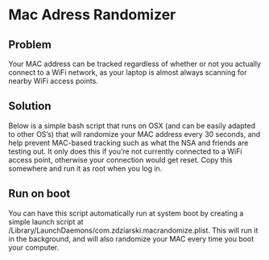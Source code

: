 Mac Adress Randomizer
==============

Problem
--------------
Your MAC address can be tracked regardless of whether or not you actually connect to a WiFi network, as your laptop is almost always scanning for nearby WiFi access points.

Solution
--------------
Below is a simple bash script that runs on OSX (and can be easily adapted to other OS’s) that will randomize your MAC address every 30 seconds, and help prevent MAC-based tracking such as what the NSA and friends are testing out. It only does this if you’re not currently connected to a WiFi access point, otherwise your connection would get reset. Copy this somewhere and run it as root when you log in.

Run on boot
--------------
You can have this script automatically run at system boot by creating a simple launch script at /Library/LaunchDaemons/com.zdziarski.macrandomize.plist. This will run it in the background, and will also randomize your MAC every time you boot your computer.